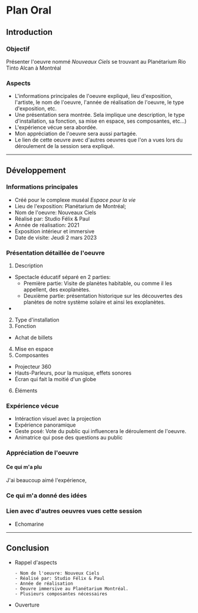 # Plan Oral


## Introduction

### Objectif

Présenter l'oeuvre nommé *Nouveaux Ciels* se trouvant au Planétarium Rio Tinto Alcan à Montréal

### Aspects 
- L'informations principales de l'oeuvre expliqué, lieu d'exposition, l'artiste, le nom de l'oeuvre, l'année de réalisation de l'oeuvre, le type d'exposition, etc.
- Une présentation sera montrée. Sela implique une description, le type d'installation, sa fonction, sa mise en espace, ses composantes, etc...)
- L'expérience vécue sera abordée.
- Mon appréciation de l'oeuvre sera aussi partagée.
- Le lien de cette oeuvre avec d'autres oeuvres que l'on a vues lors du déroulement de la session sera expliqué.

---

## Développement

### Informations principales
- Créé pour le complexe muséal *Espace pour la vie*
- Lieu de l'exposition: Planétarium de Montréal;
- Nom de l'oeuvre: Nouveaux Ciels
- Réalisé par: Studio Félix & Paul
- Année de réalisation: 2021
- Exposition intérieur et immersive
- Date de visite: Jeudi 2 mars 2023


### Présentation détaillée de l'oeuvre 
<!-- Chaque aspects du développement ci-dessous sont listés en ordre. -->
1. Description
  - Spectacle éducatif séparé en 2 parties: 
    - Première partie: Visite de planètes habitable, ou comme il les appellent, des exoplanètes.
    - Deuxième partie: présentation historique sur les découvertes des planètes de notre système solaire et ainsi les exoplanètes.
  -

2. Type d'installation
3. Fonction
 - Achat de billets
4. Mise en espace
5. Composantes
- Projecteur 360
- Hauts-Parleurs, pour la musique, effets sonores
- Écran qui fait la moitié d'un globe
6. Éléments


### Expérience vécue

 - Intéraction visuel avec la projection
 - Expérience panoramique
 - Geste posé: Vote du public qui influencera le déroulement de l'oeuvre.
 - Animatrice qui pose des questions au public

### Appréciation de l'oeuvre

#### Ce qui m'a plu
J'ai beaucoup aimé l'expérience,

### Ce qui m'a donné des idées

### Lien avec d'autres oeuvres vues cette session
- Echomarine

---

## Conclusion
<!-- Chaque aspects de la conclusion ci-dessous sont listés en ordre. -->
- Rappel d'aspects

      - Nom de l'oeuvre: Nouveux Ciels
      - Réalisé par: Studio Félix & Paul
      - Année de réalisation
      - Oeuvre immersive au Planétarium Montréal.
      - Plusieurs composantes nécessaires

- Ouverture
  
      
